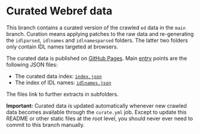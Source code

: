# Curated Webref data

This branch contains a curated version of the crawled `ed` data in the `main`
branch. Curation means applying patches to the raw data and re-generating the
`idlparsed`, `idlnames` and `idlnamesparsed` folders. The latter two folders
only contain IDL names targeted at browsers.

The curated data is published on [GitHub Pages](https://w3c.github.io/webref/ed/).
Main [entry](https://www.w3.org/users/157550/) points are the following JSON files:

- The curated data index: [`index.json`](https://w3c.github.io/webref/ed/index.json)
- The index of IDL names: [`idlnames.json`](https://w3c.github.io/webref/ed/idlnames.json)

The files link to further extracts in subfolders.

**Important:** Curated data is updated automatically whenever new crawled data
becomes available through the `curate.yml` job. Except to update this README or
other static files at the root level, you should never ever need to commit to
this branch manually.
